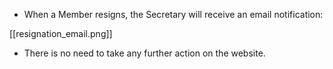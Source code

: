 * When a Member resigns, the Secretary will receive an email notification:

[[resignation_email.png]]

* There is no need to take any further action on the website.